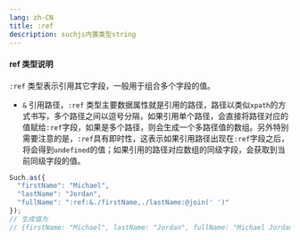 ```yaml
---
lang: zh-CN
title: :ref
description: suchjs内置类型string
---
```


#### ref 类型说明

`:ref` 类型表示引用其它字段，一般用于组合多个字段的值。

- `&` 引用路径，`:ref` 类型主要数据属性就是引用的路径，路径以类似`xpath`的方式书写，多个路径之间以逗号分隔，如果引用单个路径，会直接将路径对应的值赋给`:ref`字段，如果是多个路径，则会生成一个多路径值的数组。另外特别需要注意的是，`:ref`具有即时性，这表示如果引用路径出现在`:ref`字段之后，将会得到`undefined`的值；如果引用的路径对应数组的同级字段，会获取到当前同级字段的值。

```javascript
Such.as({
  "firstName": "Michael",
  "lastName": "Jordan",
  "fullName": ":ref:&./firstName,./lastName:@join(' ')"
});
// 生成值为 
// {firstName: "Michael", lastName: "Jordan", fullName: "Michael Jordan"}
```